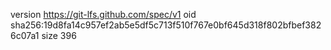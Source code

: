 version https://git-lfs.github.com/spec/v1
oid sha256:19d8fa14c957ef2ab5e5df5c713f510f767e0bf645d318f802bfbef3826c07a1
size 396
